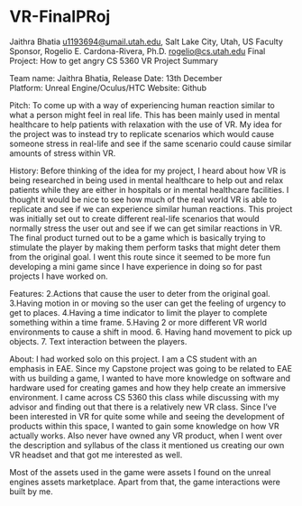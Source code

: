 # VR-FinalPRoj

Jaithra Bhatia
u1193694@umail.utah.edu, 						Salt Lake City, Utah, US
Faculty Sponsor, Rogelio E. Cardona-Rivera, Ph.D.
rogelio@cs.utah.edu
Final Project: How to get angry
CS 5360 VR Project Summary

Team name: Jaithra Bhatia,
Release Date: 13th December				                                                    
Platform: Unreal Engine/Oculus/HTC
Website: Github

Pitch:
To come up with a way of experiencing human reaction similar to what a person might feel in real life. This has been mainly used in mental healthcare to help patients with relaxation with the use of VR. My idea for the project was to instead try to replicate scenarios which would cause someone stress in real-life and see if the same scenario could cause similar amounts of stress within VR.

History:
Before thinking of the idea for my project, I heard about how VR is being researched in being used in mental healthcare to help out and relax patients while they are either in hospitals or in mental healthcare facilities. I thought it would be nice to see how much of the real world VR is able to replicate and see if we can experience similar human reactions. This project was initially set out to create different real-life scenarios that would normally stress the user out and see if we can get similar reactions in VR. The final product turned out to be a game which is basically trying to stimulate the player by making them perform tasks that might deter them from the original goal. I went this route since it seemed to be more fun developing a mini game since I have experience in doing so for past projects I have worked on.

Features:
2.Actions that cause the user to deter from the original goal.
3.Having motion in or moving so the user can get the feeling of urgency to get to places.
4.Having a time indicator to limit the player to complete something within a time frame.
5.Having 2 or more different VR world environments to cause a shift in mood.
6. Having hand movement to pick up objects.
7. Text interaction between the players.


About:
I had worked solo on this project. I am a CS student with an emphasis in EAE. Since my Capstone project was going to be related to EAE with us building a game, I wanted to have more knowledge on software and hardware used for creating games and how they help create an immersive environment. I came across CS 5360 this class while discussing with my advisor and finding out that there is a relatively new VR class. Since I’ve been interested in VR for quite some while and seeing the development of products within this space, I wanted to gain some knowledge on how VR actually works. Also never have owned any VR product, when I went over the description and syllabus of the class it mentioned us creating our own VR headset and that got me interested as well.

Most of the assets used in the game were assets I found on the unreal engines assets marketplace. Apart from that, the game interactions were built by me.




